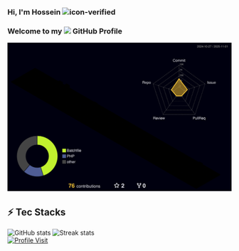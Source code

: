 ### Hi, I'm Hossein ![icon-verified](https://img.icons8.com/color/20/verified-account--v1.png)

### Welcome to my <img src="https://img.icons8.com/color/96/000000/github--v1.png" height="24"/> GitHub Profile

![](./profile-3d-contrib/profile-night-rainbow.svg)

## ⚡ Tec Stacks

![GitHub stats](https://github-readme-stats-git-masterrstaa-rickstaa.vercel.app/api?username=taheri79&theme=cobalt2&show_icons=true&card_width=495px)
![Streak stats](https://github-readme-streak-stats.herokuapp.com/?user=taheri79&show_icons=true&theme=tokyonight)  
[![Profile Visit](https://visitcount.itsvg.in/api?id=taheri79&label=Profile%20Views&color=1&icon=1&pretty=true)](https://github.com/taheri79)
